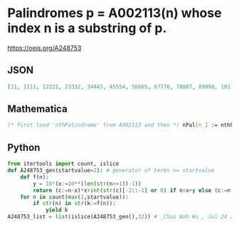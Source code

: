# Palindromes p \= A002113\(n\) whose index n is a substring of p\.
https://oeis.org/A248753
## JSON
```JSON
[11, 1111, 12221, 23332, 34443, 45554, 56665, 67776, 78887, 89998, 101101, 111111, 121121, 131131, 141141, 151151, 161161, 171171, 181181, 191191, 1020201, 1121211, 1222221, 1323231, 1424241, 1525251, 1626261, 1727271, 1828281, 1929291, 2030302, 2131312]
```
## Mathematica
```Mathematica
(* first load 'nthPalindrome' from A002113 and then *) nPal[n_] := nthPalindrome[n - 1]; fQ[n_] := StringPosition[ ToString[ nPal[ n]], ToString[ n]] != {}; k = 1; lst = {}; While[k < 3001, If[fQ[k], AppendTo[lst, nPal[ k]]]; k++]; lst
```
## Python
```Python
from itertools import count, islice
def A248753_gen(startvalue=2): # generator of terms >= startvalue
    def f(n):
        y = 10*(x:=10**(len(str(n>>1))-1))
        return (c:=n-x)*x+int(str(c)[-2::-1] or 0) if n<x+y else (c:=n-y)*y+int(str(c)[::-1] or 0)
    for n in count(max(2,startvalue)):
        if str(n) in str(k:=f(n)):
            yield k
A248753_list = list(islice(A248753_gen(),32)) # _Chai Wah Wu_, Jul 24 2024
```

